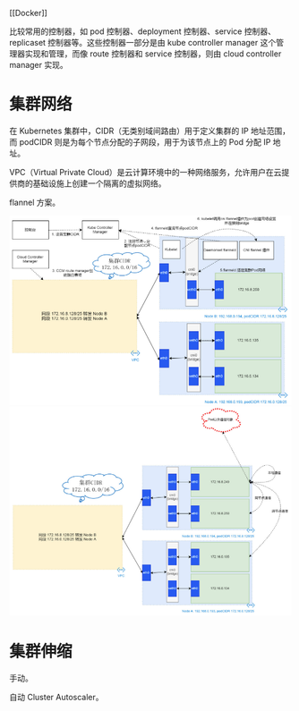 ---
---

[[Docker]]

比较常用的控制器，如 pod 控制器、deployment 控制器、service 控制器、replicaset 控制器等。这些控制器一部分是由 kube controller manager 这个管理器实现和管理，而像 route 控制器和 service 控制器，则由 cloud controller manager 实现。

# 集群网络

在 Kubernetes 集群中，CIDR（无类别域间路由）用于定义集群的 IP 地址范围，而 podCIDR 则是为每个节点分配的子网段，用于为该节点上的 Pod 分配 IP 地址。

VPC（Virtual Private Cloud）是云计算环境中的一种网络服务，允许用户在云提供商的基础设施上创建一个隔离的虚拟网络。

flannel 方案。

![](assets/images/K8S01.png)
![](assets/images/K8S-1.png)

# 集群伸缩

手动。

自动 Cluster Autoscaler。